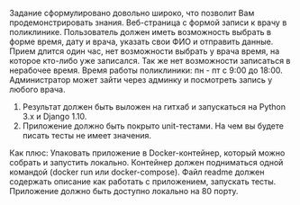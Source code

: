 Задание сформулировано довольно широко, что позволит Вам продемонстрировать
знания.
Веб-страница с формой записи к врачу в поликлинике.
Пользователь должен иметь возможность выбрать в форме время, дату и врача,
указать свои ФИО и отправить данные. Прием длится один час, нет возможности
выбрать у врача время, на которое кто-либо уже записался. Так же нет возможности
записаться в нерабочее время. Время работы поликлиники: пн - пт с 9:00 до 18:00.
Администратор может зайти через админку и посмотреть запись у любого врача.

1. Результат должен быть выложен на гитхаб и запускаться на Python 3.x и Django
1.10.
2. Приложение должно быть покрыто unit-тестами. На чем вы будете писать тесты
не имеет значения.

Как плюс:
Упаковать приложение в Docker-контейнер, который можно собрать и запустить
локально.
Контейнер должен подниматься одной командой (docker run или docker-compose).
Файл readme должен содержать описание как работать с приложением, запускать
тесты.
Приложение должно быть доступно локально на 80 порту.